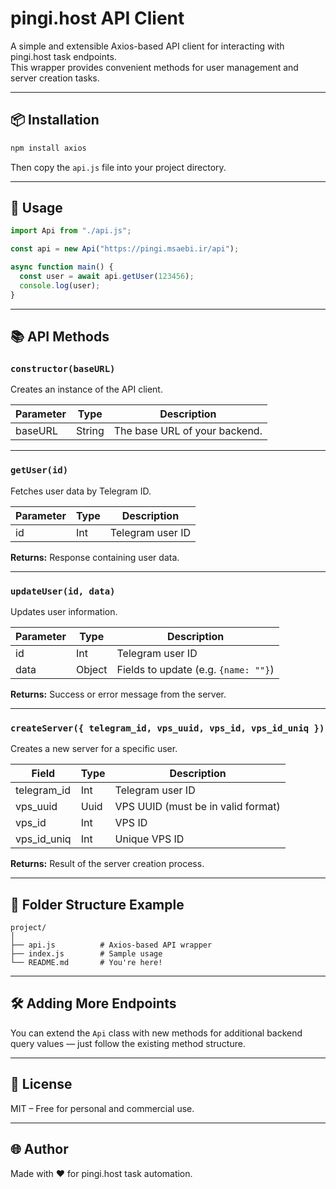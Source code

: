 # pingi.host API Client

A simple and extensible Axios-based API client for interacting with pingi.host task endpoints.  
This wrapper provides convenient methods for user management and server creation tasks.

---

## 📦 Installation

```bash
npm install axios
```

Then copy the `api.js` file into your project directory.

---

## 🚀 Usage

```js
import Api from "./api.js";

const api = new Api("https://pingi.msaebi.ir/api");

async function main() {
  const user = await api.getUser(123456);
  console.log(user);
}
```

---

## 📚 API Methods

### `constructor(baseURL)`

Creates an instance of the API client.

| Parameter | Type   | Description                   |
| --------- | ------ | ----------------------------- |
| baseURL   | String | The base URL of your backend. |

---

### `getUser(id)`

Fetches user data by Telegram ID.

| Parameter | Type   | Description      |
| --------- | ------ | ---------------- |
| id        | Int | Telegram user ID |

**Returns:** Response containing user data.

---

### `updateUser(id, data)`

Updates user information.

| Parameter | Type   | Description                          |
| --------- | ------ | ------------------------------------ |
| id        | Int | Telegram user ID                     |
| data      | Object | Fields to update (e.g. `{name: ""}`) |

**Returns:** Success or error message from the server.

---

### `createServer({ telegram_id, vps_uuid, vps_id, vps_id_uniq })`

Creates a new server for a specific user.

| Field       | Type   | Description                        |
| ----------- | ------ | ---------------------------------- |
| telegram_id | Int | Telegram user ID                   |
| vps_uuid    | Uuid | VPS UUID (must be in valid format) |
| vps_id      | Int | VPS ID                             |
| vps_id_uniq | Int | Unique VPS ID                      |

**Returns:** Result of the server creation process.

---

## 📁 Folder Structure Example

```
project/
│
├── api.js          # Axios-based API wrapper
├── index.js        # Sample usage
└── README.md       # You're here!
```

---

## 🛠️ Adding More Endpoints

You can extend the `Api` class with new methods for additional backend query values — just follow the existing method structure.

---

## 📄 License

MIT – Free for personal and commercial use.

---

## 🌐 Author

Made with ❤️ for pingi.host task automation.
